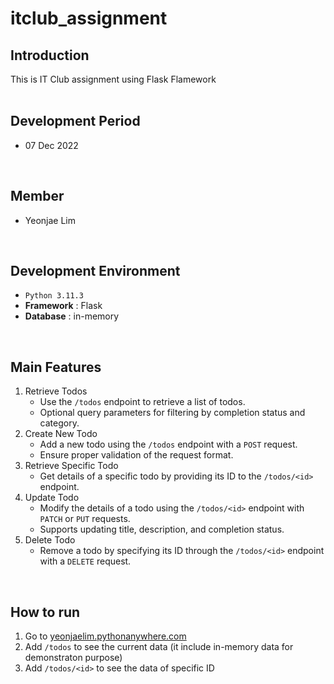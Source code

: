 # itclub_assignment

## Introduction
This is IT Club assignment using Flask Flamework
<br>
<br>

## Development Period
* 07 Dec 2022
<br>

## Member
- Yeonjae Lim
<br>

## Development Environment
- `Python 3.11.3`
- **Framework** : Flask
- **Database** : in-memory
<br>

## Main Features
1. Retrieve Todos
   - Use the `/todos` endpoint to retrieve a list of todos.
   - Optional query parameters for filtering by completion status and category.
3. Create New Todo
   - Add a new todo using the `/todos` endpoint with a `POST` request.
   - Ensure proper validation of the request format.
3. Retrieve Specific Todo
   - Get details of a specific todo by providing its ID to the `/todos/<id>` endpoint.
4. Update Todo
   - Modify the details of a todo using the `/todos/<id>` endpoint with `PATCH` or `PUT` requests.
   - Supports updating title, description, and completion status.
4. Delete Todo
   - Remove a todo by specifying its ID through the `/todos/<id>` endpoint with a `DELETE` request.
<br>

## How to run
1. Go to [yeonjaelim.pythonanywhere.com](yeonjaelim.pythonanywhere.com)
2. Add `/todos` to see the current data (it include in-memory data for demonstraton purpose)
3. Add `/todos/<id>` to see the data of specific ID
<br>
<br>




